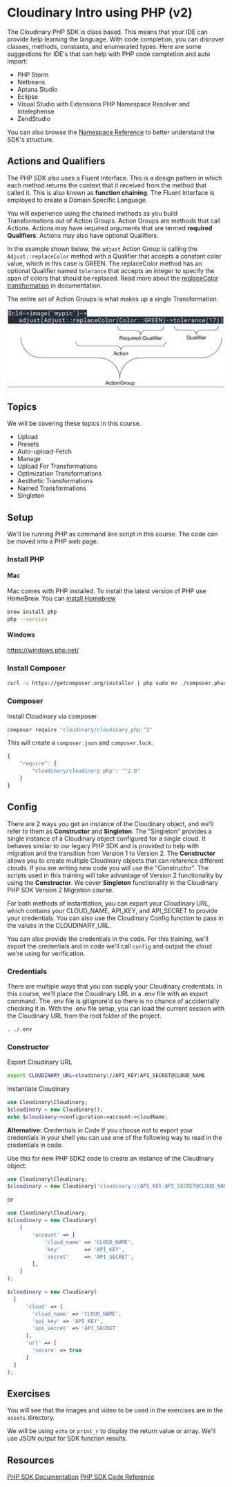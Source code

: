 # Cloudinary Intro using PHP (v2)

The Cloudinary PHP SDK is class based.  This means that your IDE can provide help learning the language.  With code completion, you can discover classes, methods, constants, and enumerated types.
Here are some suggestions for IDE's that can help with PHP code completion and auto import:

* PHP Storm
* Netbeans
* Aptana Studio
* Eclipse
* Visual Studio with Extensions PHP Namespace Resolver and Intelephense
* ZendStudio

You can also browse the [Namespace Reference](https://cloudinary.com/documentation/sdks/php/index) to better understand the SDK's structure.

## Actions and Qualifiers

The PHP SDK also uses a Fluent Interface.  This is a design pattern in which each method returns the context that it received from the method that called it.  This is also known as **function chaining**.  The Fluent Interface is employed to create a Domain Specific Language.

You will experience using the chained methods as you build Transformations out of Action Groups.  Action Groups are methods that call Actions.  Actions may have required arguments that are termed **required Qualifiers**.  Actions may also have optional Qualifiers.  

In the example shown below, the `adjust` Action Group is calling the `Adjust::replaceColor` method with a Qualifier that accepts a constant color value, which in this case is GREEN.  The replaceColor method has an optional Qualifier named `tolerance` that accepts an integer to specify the span of colors that should be replaced.  Read more about the [replaceColor transformation](https://cloudinary.com/documentation/transformation_reference#e_replace_color) in documentation.

The entire set of Action Groups is what makes up a single Transformation.

![Actions and Qualifiers](./assets/actions-qualifiers.png
)



## Topics
We will be covering these topics in this course.

* Upload
* Presets
* Auto-upload-Fetch
* Manage
* Upload For Transformations
* Optimization Transformations
* Aesthetic Transformations
* Named Transformations
* Singleton

## Setup
We'll be running PHP as command line script in this course.  The code can be moved into a PHP web page.

### Install PHP

#### Mac
Mac comes with PHP installed.
To install the latest version of PHP use HomeBrew.  You can [install Homebrew](https://brew.sh/) 

```bash
brew install php
php --version
```
#### Windows

https://windows.php.net/

### Install Composer

```bash
curl -s https://getcomposer.org/installer | php sudo mv ./composer.phar /usr/local/bin/composer composer --version
```

### Composer

Install Cloudinary via composer

```bash
composer require "cloudinary/cloudinary_php:^2"
 ```

This will create a `composer.json` and `composer.lock`. 

```js
{
    "require": {
        "cloudinary/cloudinary_php": "^2.0"
    }
}
```

## Config

There are 2 ways you get an instance of the Cloudinary object, and we'll refer to them as **Constructor** and **Singleton**.  The "Singleton" provides a single instance of a Cloudinary object configured for a single cloud.  It behaves similar to our legacy PHP SDK and is provided to help with migration and the transition from Version 1 to Version 2.  The **Constructor**  allows you to create multiple Cloudinary objects that can reference different clouds.  If you are writing new code you will use the "Constructor".  The scripts used in this training will take advantage of Version 2 functionality by using the **Constructor**. We cover **Singleton** functionality in the Cloudinary PHP SDK Version 2 Migration course.

For both methods of instantiation, you can export your Cloudinary URL, which contains your CLOUD_NAME, API_KEY, and API_SECRET to provide your credentials. You can also use the Cloudinary Config function to pass in the values in the CLOUDINARY_URL.  


You can also provide the credentials in the code.  For this training, we'll export the credentials and in code we'll call `config` and output the cloud we're using for verification.

### Credentials
There are multiple ways that you can supply your Cloudinary credentials. In this course, we'll place the Cloudinary URL in a .env file with an export command.  The .env file is gitignore'd so there is no chance of accidentally checking it in.  With the .env file setup, you can load the current session with the Cloudinary URL from the root folder of the project.

```bash
. ./.env
```

### Constructor 

Export Cloudinary URL

```bash
export CLOUDINARY_URL=cloudinary://API_KEY:API_SECRET@CLOUD_NAME
```

Instantiate Cloudinary

```php
use Cloudinary\Cloudinary;
$cloudinary = new Cloudinary();
echo $cloudinary->configuration->account->cloudName;
```

**Alternative:** Credentials in Code
If you choose not to export your credentials in your shell you can use one of the following way to read in the credentials in code.

Use this for new PHP SDK2 code to create an instance of the Cloudinary object:

```php
use Cloudinary\Cloudinary;
$cloudinary = new Cloudinary('cloudinary://API_KEY:API_SECRET@CLOUD_NAME');
```

or  

```php
use Cloudinary\Cloudinary;
$cloudinary = new Cloudinary(
    [
        'account' => [
            'cloud_name' => 'CLOUD_NAME',
            'key'        => 'API_KEY',
            'secret'     => 'API_SECRET',
        ],
    ]
);
```

```php
$cloudinary = new Cloudinary(
  [
      'cloud' => [
        'cloud_name' => 'CLOUD_NAME', 
        'api_key' => 'API_KEY', 
        'api_secret' => 'API_SECRET'
      ],
      'url' => [
        'secure' => true
      ]
  ]
);
```


## Exercises
You will see that the images and video to be used in the exercises are in the `assets` directory.

We will be using `echo` or `print_r` to display the return value or array. We'll use JSON output for SDK function results.


## Resources

[PHP SDK Documentation](https://cloudinary.com/documentation/php2_integration)
[PHP SDK Code Reference](https://cloudinary.com/documentation/sdks/php/Cloudinary/Cloudinary.html
)